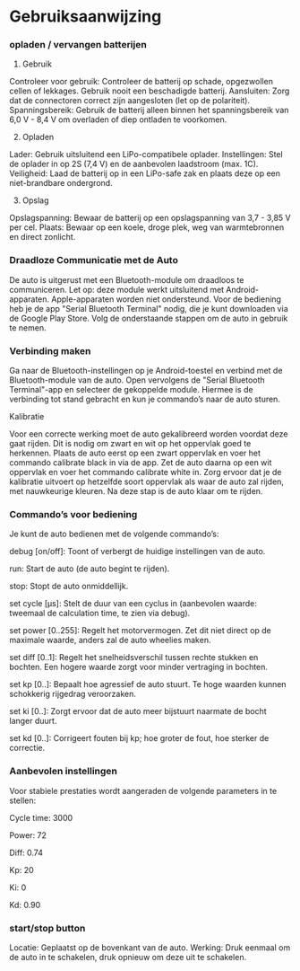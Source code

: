 # Gebruiksaanwijzing

### opladen / vervangen batterijen
1. Gebruik
   
Controleer voor gebruik: Controleer de batterij op schade, opgezwollen cellen of lekkages. Gebruik nooit een beschadigde batterij.
Aansluiten: Zorg dat de connectoren correct zijn aangesloten (let op de polariteit).
Spanningsbereik: Gebruik de batterij alleen binnen het spanningsbereik van 6,0 V - 8,4 V om overladen of diep ontladen te voorkomen.

2. Opladen

Lader: Gebruik uitsluitend een LiPo-compatibele oplader.
Instellingen: Stel de oplader in op 2S (7,4 V) en de aanbevolen laadstroom (max. 1C).
Veiligheid: Laad de batterij op in een LiPo-safe zak en plaats deze op een niet-brandbare ondergrond.

3. Opslag

Opslagspanning: Bewaar de batterij op een opslagspanning van 3,7 - 3,85 V per cel.
Plaats: Bewaar op een koele, droge plek, weg van warmtebronnen en direct zonlicht.

### Draadloze Communicatie met de Auto
De auto is uitgerust met een Bluetooth-module om draadloos te communiceren. Let op: deze module werkt uitsluitend met Android-apparaten. Apple-apparaten worden niet ondersteund. Voor de bediening heb je de app "Serial Bluetooth Terminal" nodig, die je kunt downloaden via de Google Play Store. Volg de onderstaande stappen om de auto in gebruik te nemen.

### Verbinding maken

Ga naar de Bluetooth-instellingen op je Android-toestel en verbind met de Bluetooth-module van de auto.
Open vervolgens de "Serial Bluetooth Terminal"-app en selecteer de gekoppelde module. Hiermee is de verbinding tot stand gebracht en kun je commando’s naar de auto sturen.

Kalibratie

Voor een correcte werking moet de auto gekalibreerd worden voordat deze gaat rijden. Dit is nodig om zwart en wit op het oppervlak goed te herkennen. Plaats de auto eerst op een zwart oppervlak en voer het commando calibrate black in via de app. Zet de auto daarna op een wit oppervlak en voer het commando calibrate white in. Zorg ervoor dat je de kalibratie uitvoert op hetzelfde soort oppervlak als waar de auto zal rijden, met nauwkeurige kleuren. Na deze stap is de auto klaar om te rijden.

### Commando’s voor bediening
Je kunt de auto bedienen met de volgende commando’s:

debug [on/off]: Toont of verbergt de huidige instellingen van de auto.

run: Start de auto (de auto begint te rijden).

stop: Stopt de auto onmiddellijk.

set cycle [µs]: Stelt de duur van een cyclus in (aanbevolen waarde: tweemaal de calculation time, te zien via debug).

set power [0..255]: Regelt het motorvermogen. Zet dit niet direct op de maximale waarde, anders zal de auto wheelies maken.

set diff [0..1]: Regelt het snelheidsverschil tussen rechte stukken en bochten. Een hogere waarde zorgt voor minder vertraging in bochten.

set kp [0..]: Bepaalt hoe agressief de auto stuurt. Te hoge waarden kunnen schokkerig rijgedrag veroorzaken.

set ki [0..]: Zorgt ervoor dat de auto meer bijstuurt naarmate de bocht langer duurt.

set kd [0..]: Corrigeert fouten bij kp; hoe groter de fout, hoe sterker de correctie.

### Aanbevolen instellingen
Voor stabiele prestaties wordt aangeraden de volgende parameters in te stellen:

Cycle time: 3000

Power: 72

Diff: 0.74

Kp: 20

Ki: 0

Kd: 0.90

### start/stop button
Locatie: Geplaatst op de bovenkant van de auto.
Werking: Druk eenmaal om de auto in te schakelen, druk opnieuw om deze uit te schakelen.
